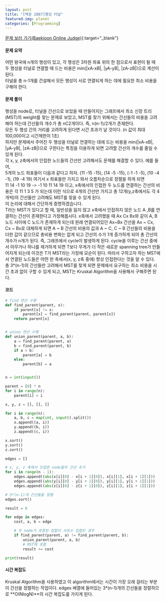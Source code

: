 ```yaml
---
layout: post
title: "[백준 2887]행성 터널"
featured-img: planet
categories: [Programming]
---
```


[문제 보러 가기(Baekjoon Online Judge)](https://www.acmicpc.net/problem/2887){:target="\_blank"}

#### 문제 요약

어떤 왕국에 n개의 행성이 있고, 각 행성은 3차원 좌표 위의 한 점으로서 표현이 될 때 두 행성을 터널로 연결할 때 드는 비용은 min(|xA-xB|, |yA-yB|, |zA-zB|)으로 계산이 된다.  
터널을 총 n-1개를 건설해서 모든 행성이 서로 연결되게 하는 데에 필요한 최소 비용을 구해야 한다.

#### 문제 풀이

행성을 node로, 터널을 간선으로 보았을 때 만들어지는 그래프에서 최소 신장 트리(MST)의 weight를 찾는 문제로 보았고, MST를 찾기 위해서는 간선들의 비용을 고려해야 하는데 간선들의 개수가 총 nC2개이다. 즉, n(n-1)/2개가 존재한다.  
모든 두 행성 간의 거리를 고려하게 된다면 시간 초과가 날 것이다. (n 값이 최대 100,000이고 시간제한이 1초)  
하지만 문제에서 주어진 두 행성을 터널로 연결하는 데에 드는 비용을 min(|xA-xB|, |yA-yB|, |zA-zB|)으로 구한다는 특징을 이용하게 되면 고려할 간선의 개수를 줄일 수 있게 된다.  
각 x, y, z축에서의 인접한 노드들의 간선만 고려해서도 문제를 해결할 수 있다.
예를 들어,  
5개의 노드 좌표들이 다음과 같다고 하자.
(11 -15 -15), (14 -5 -15), (-1 -1 -5), (10 -4 -1), (19 -4 19)
여기서 x 좌표들만 가지고 와서 오름차순으로 정렬을 하게 되면  
11 14 -1 10 19 -> -1 10 11 14 19 이고, x축에서의 인접한 두 노드를 연결하는 간선의 비용은 각 11 1 3 5 가 되는데 이런 식으로 4개의 간선만 가지고 총 12개(y,z축에서도 각 4개씩)의 간선들만 고려해도 MST를 찾을 수 있게 된다.  
이 논리에 대해서 간단하게 증명하겠습니다.  
T라는 MST가 있다고 할 때, 일반성을 잃지 않고 x축에서 인접하지 않은 노드 A ,B를 연결하는 간선이 존재한다고 가정해봅시다. x축에서 고려했을 때 Ax Cx Bx와 같이 A, B 노드 사이에 C 노드가 존재하게 되는데 원래 연결되어있던 Ax~Bx 간선을 Ax ~ Cx, Cx ~ Bx로 대체하게 되면
A ~ B 간선의 비용의 값과 A ~ C, C ~ B 간선들의 비용을 더한 값이 같으므로 총비용 변화는 없게 되고 간선의 수가 1개 증가하게 되어 총 간선의 개수가 n개가 된다. 즉, 그래프에서 cycle이 발생하게 된다. cycle을 이루는 간선 중에서 아무거나 하나를 제거하게 되면 T보다 무게가 더 작은 새로운 spanning tree가 만들어지게 되는데 이것은 T가 MST라는 가정에 모순이 된다. 따라서 구하고자 하는 MST에서 연결된 노드들은 어떤 한 축에서(x, y, z축 중에) 항상 인접한다는 것을 알 수 있다.  
총 3\*(n-1)의 간선들만 고려해서 MST를 찾게 되면 문제에서 요구하는 최소 비용을 시간 초과 없이 구할 수 있게 되고, MST는 Kruskal Algorithm을 사용해서 구해주면 된다.

#### 코드

```python
# find 연산 수행
def find_parent(parent, x):
    if parent[x] != x:
        parent[x] = find_parent(parent, parent[x])
    return parent[x]


# union 연산 수행
def union_parent(parent, a, b):
    a = find_parent(parent, a)
    b = find_parent(parent, b)
    if a > b:
        parent[a] = b
    else:
        parent[b] = a


n = int(input())

parent = [0] * n
for i in range(n):
    parent[i] = i

x, y, z = [], [], []

for i in range(n):
    a, b, c = map(int, input().split())
    x.append((a, i))
    y.append((b, i))
    z.append((c, i))

x.sort()
y.sort()
z.sort()

edges = []

# x, y, z 축에서 인접한 node들의 간선 추가
for i in range(n - 1):
    edges.append((abs(x[i][0] - x[i + 1][0]), x[i][1], x[i + 1][1]))
    edges.append((abs(y[i][0] - y[i + 1][0]), y[i][1], y[i + 1][1]))
    edges.append((abs(z[i][0] - z[i + 1][0]), z[i][1], z[i + 1][1]))

# 3*(n-1)개 간선들을 정렬
edges.sort()

result = 0

for edge in edges:
    cost, a, b = edge

    # 두 node가 포함된 집합이 서로소 집합인 경우
    if find_parent(parent, a) != find_parent(parent, b):
        union_parent(parent, a, b)
        # MST에 포함
        result += cost

print(result)
```

#### 시간 복잡도

Kruskal Algorithm을 사용하였고 이 algorithm에서는 시간이 가장 오래 걸리는 부분이 간선을 정렬하는 작업이다. edges 배열에 들어있는 3\*(n-1)개의 간선들을 정렬하므로 **O(NlogN)**의 시간 복잡도를 가지게 된다.
